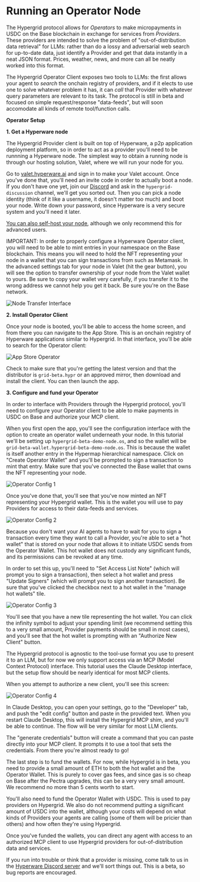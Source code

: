 # Running an Operator Node

The Hypergrid protocol allows for *Operators* to make micropayments in USDC on the Base blockchain in exchange for services from *Providers*.
These providers are intended to solve the problem of "out-of-distribution data retrieval" for LLMs: rather than do a lossy and adversarial web search for up-to-date data, just identify a Provider and get that data instantly in a neat JSON format.
Prices, weather, news, and more can all be neatly worked into this format. 

The Hypergrid Operator Client exposes two tools to LLMs: the first allows your agent to *search* the onchain registry of providers, and if it elects to use one to solve whatever problem it has, it can *call* that Provider with whatever query parameters are relevant to its task.
The protocol is still in beta and focused on simple request/response "data-feeds", but will soon accomodate all kinds of remote tool/function calls.

**Operator Setup**

**1. Get a Hyperware node**

The Hypergrid Provider clent is built on top of Hyperware, a p2p application deployment platform, so in order to act as a provider you'll need to be runnning a Hyperware node.
The simplest way to obtain a running node is through our hosting solution, Valet, where we will run your node for you.

Go to [valet.hyperware.ai](https://valet.hyperware.ai) and sign in to make your Valet account.
Once you've done that, you'll need an invite code in order to actually boot a node.
If you don't have one yet, join our [Discord](https://discord.com/invite/KwNE58RKpg) and ask in the `hypergrid-discussion` channel, we'll get you sorted out.
Then you can pick a node identity (think of it like a username, it doesn't matter too much) and boot your node.
Write down your password, since Hyperware is a very secure system and you'll need it later.

[You can also self-host your node](../getting_started/install.md), although we only recommend this for advanced users.

IMPORTANT: In order to properly configure a Hyperware Operator client, you will need to be able to mint entries in your namespace on the Base blockchain.
This means you will need to hold the NFT representing your node in a wallet that you can sign transactions from such as Metamask.
In the advanced settings tab for your node in Valet (hit the gear button), you will see the option to transfer ownership of your node from the Valet wallet to yours.
Be sure to copy your wallet very carefully, if you transfer it to the wrong address we cannot help you get it back.
Be sure you're on the Base network.

![Node Transfer Interface](../assets/hypergrid/node_transfer_interface.png)

**2. Install Operator Client**

Once your node is booted, you'll be able to access the home screen, and from there you can navigate to the App Store.
This is an onchain registry of Hyperware applications similar to Hypergrid.
In that interface, you'll be able to search for the Operator client:

![App Store Operator](../assets/hypergrid/app_store_operator.png)

Check to make sure that you're getting the latest version and that the distributor is `grid-beta.hypr` or an approved mirror, then download and install the client.
You can then launch the app.

**3. Configure and fund your Operator**

In order to interface with Providers through the Hypergrid protocol, you'll need to configure your Operator client to be able to make payments in USDC on Base and authorize your MCP client.

When you first open the app, you'll see the configuration interface with the option to create an operator wallet underneath your node.
In this tutorial we'll be setting up `hypergrid-beta-demo-node.os`, and so the wallet will be `grid-beta-wallet.hypergrid-beta-demo-node.os`.
This is because the wallet is itself another entry in the Hypermap hierarchical namespace.
Click on "Create Operator Wallet" and you'll be prompted to sign a transaction to mint that entry.
Make sure that you've connected the Base wallet that owns the NFT representing your node.

![Operator Config 1](../assets/hypergrid/operator_config_1.png)

Once you've done that, you'll see that you've now minted an NFT representing your Hypergrid wallet.
This is the wallet you will use to pay Providers for access to their data-feeds and services. 

![Operator Config 2](../assets/hypergrid/operator_config_2.png)

Because you don't want your AI agents to have to wait for you to sign a transaction every time they want to call a Provider, you're able to set a "hot wallet" that is stored on your node that allows it to initiate USDC sends from the Operator Wallet.
This hot wallet does not custody any significant funds, and its permissions can be revoked at any time.

In order to set this up, you'll need to "Set Access List Note" (which will prompt you to sign a transaction), then select a hot wallet and press "Update Signers" (which will prompt you to sign another transaction).
Be sure that you've clicked the checkbox next to a hot wallet in the "manage hot wallets" tile.

![Operator Config 3](../assets/hypergrid/operator_config_3.png)

You'll see that you have a new tile representing the hot wallet.
You can click the infinity symbol to adjust your spending limit (we recommend setting this to a very small amount, Provider payments should be small in most cases), and you'll see that the hot wallet is prompting with an "Authorize New Client" button.

The Hypergrid protocol is agnostic to the tool-use format you use to present it to an LLM, but for now we only support access via an MCP (Model Context Protocol) interface.
This tutorial uses the Claude Desktop interface, but the setup flow should be nearly identical for most MCP clients.

When you attempt to authorize a new client, you'll see this screen:

![Operator Config 4](../assets/hypergrid/operator_config_4.png)

In Claude Desktop, you can open your settings, go to the "Developer" tab, and push the "edit config" button and paste in the provided text.
When you restart Claude Desktop, this will install the Hypergrid MCP shim, and you'll be able to continue.
The flow will be very similar for most LLM clients.

The "generate credentials" button will create a command that you can paste directly into your MCP client.
It prompts it to use a tool that sets the credentials.
From there you're almost ready to go!

The last step is to fund the wallets.
For now, while Hypergrid is in beta, you need to provide a small amount of ETH to both the hot wallet and the Operator Wallet.
This is purely to cover gas fees, and since gas is so cheap on Base after the Pectra upgrades, this can be a very very small amount.
We recommend no more than 5 cents worth to start.

You'll also need to fund the Operator Wallet with USDC.
This is used to pay providers on Hypergrid.
We also do not recommend putting a significant amount of USDC into the wallet, although your costs will depend on what kinds of Providers your agents are calling (some of them will be pricier than others) and how often they're using Hypergrid.

Once you've funded the wallets, you can direct any agent with access to an authorized MCP client to use Hypergrid providers for out-of-distribution data and services.

If you run into trouble or think that a provider is missing, come talk to us in the [Hyperware Discord server](https://discord.com/invite/KwNE58RKpg) and we'll sort things out.
This is a beta, so bug reports are encouraged.







